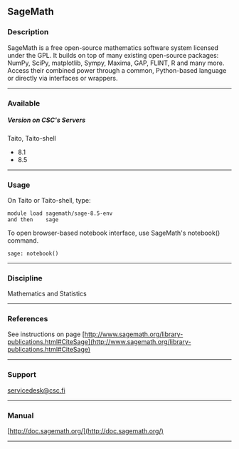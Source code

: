 ## SageMath

### Description

SageMath is a free open-source mathematics software system licensed under the GPL. It builds on top of many existing open-source packages: NumPy, SciPy, matplotlib, Sympy, Maxima, GAP, FLINT, R and many more. Access their combined power through a common, Python-based language or directly via interfaces or wrappers.

* * *

### Available

##### Version on CSC's Servers

Taito, Taito-shell

*   8.1
*   8.5

* * *

### Usage

On Taito or Taito-shell, type:

    module load sagemath/sage-8.5-env
    and then    sage
    

To open browser-based notebook interface, use SageMath's notebook() command.

    sage: notebook()
    

* * *

### Discipline

Mathematics and Statistics  

* * *

### References

See instructions on page [http://www.sagemath.org/library-publications.html#CiteSage](http://www.sagemath.org/library-publications.html#CiteSage)

* * *

### Support

servicedesk@csc.fi

* * *

### Manual

[http://doc.sagemath.org/](http://doc.sagemath.org/)

* * *